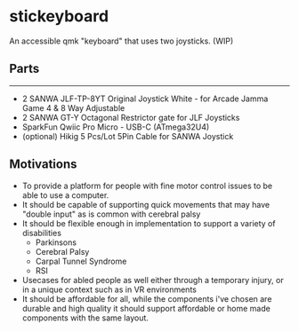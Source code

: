 # stickeyboard
An accessible qmk "keyboard" that uses two joysticks. (WIP)

## Parts
-----

 - 2 SANWA JLF-TP-8YT Original Joystick White - for Arcade Jamma Game 4 & 8 Way Adjustable
 - 2 SANWA GT-Y Octagonal Restrictor gate for JLF Joysticks
 - SparkFun Qwiic Pro Micro - USB-C (ATmega32U4)
 - (optional) Hikig 5 Pcs/Lot 5Pin Cable for SANWA Joystick


## Motivations
 - To provide a platform for people with fine motor control issues to be able to use a computer.
 - It should be capable of supporting quick movements that may have "double input" as is common with cerebral palsy
 - It should be flexible enough in implementation to support a variety of disabilities
     - Parkinsons
     - Cerebral Palsy
     - Carpal Tunnel Syndrome
     - RSI
 - Usecases for abled people as well either through a temporary injury, or in a unique context such as in VR environments
 - It should be affordable for all, while the components i've chosen are durable and high quality it should support affordable or home made components with the same layout.
